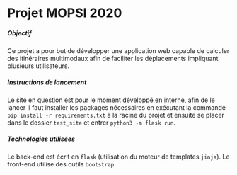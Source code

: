 # Projet MOPSI 2020

##### Objectif
Ce projet a pour but de développer une application web capable de calculer des itinéraires multimodaux afin de faciliter les déplacements impliquant plusieurs utilisateurs.

##### Instructions de lancement
Le site en question est pour le moment développé en interne, afin de le lancer il faut installer les packages nécessaires en exécutant la commande `pip install -r requirements.txt` à la racine du projet et ensuite se placer dans le dossier `test_site` et entrer `python3 -m flask run`.

##### Technologies utilisées
Le back-end est écrit en `flask` (utilisation du moteur de templates `jinja`). Le front-end utilise des outils `bootstrap`.
